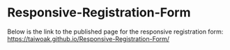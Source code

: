 # Responsive-Registration-Form
Below is the link to the published page for the responsive registration form:
https://taiwoak.github.io/Responsive-Registration-Form/
